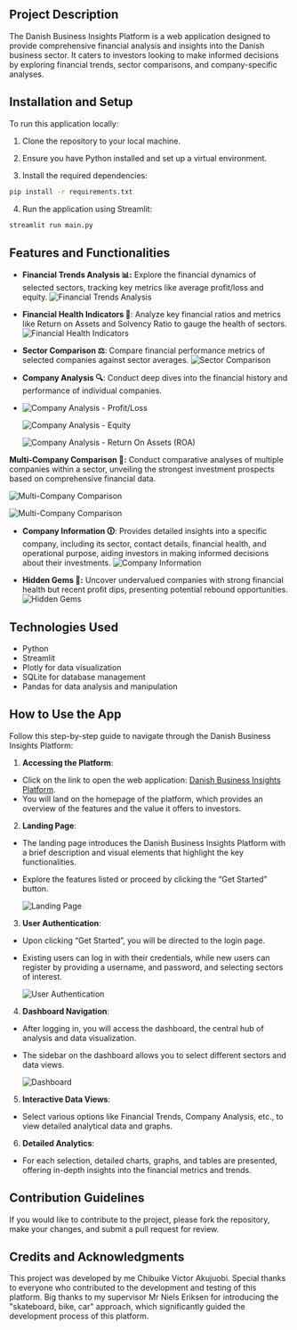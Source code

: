 ## Project Description
The Danish Business Insights Platform is a web application designed to provide comprehensive financial analysis and insights into the Danish business sector. It caters to investors looking to make informed decisions by exploring financial trends, sector comparisons, and company-specific analyses.

## Installation and Setup
To run this application locally:

1. Clone the repository to your local machine.

2. Ensure you have Python installed and set up a virtual environment.

3. Install the required dependencies:
```bash
pip install -r requirements.txt
```

4. Run the application using Streamlit:
```bash
streamlit run main.py
```
## Features and Functionalities
- **Financial Trends Analysis 📊:** Explore the financial dynamics of selected sectors, tracking key metrics like average profit/loss and equity.
  ![Financial Trends Analysis](images/financial-trends.png "Financial Trends Analysis")
  
- **Financial Health Indicators 💪**: Analyze key financial ratios and metrics like Return on Assets and Solvency Ratio to gauge the health of sectors.
  ![Financial Health Indicators](images/financial-health-indicators.png "Financial Health Indicators")
  
- **Sector Comparison ⚖️**: Compare financial performance metrics of selected companies against sector averages.
  ![Sector Comparison](images/sector-comparison.png "Sector Comparison")
  
- **Company Analysis 🔍**: Conduct deep dives into the financial history and performance of individual companies.
- 
  ![Company Analysis - Profit/Loss](images/Analysis1.png "Company Analysis - Profit/Loss")
  
  ![Company Analysis - Equity](images/Analysis2.png "Company Analysis - Equity")
  
  ![Company Analysis - Return On Assets (ROA)](images/Analysis3.png "Company Analysis - Return On Assets (ROA)")
  
**Multi-Company Comparison 🤝:** Conduct comparative analyses of multiple companies within a sector, unveiling the strongest investment prospects based on comprehensive financial data.
  
  ![Multi-Company Comparison](images/Multi.png " ")
  
  ![Multi-Company Comparison](images/Multi1.png " ")

- **Company Information 🛈**: Provides detailed insights into a specific company, including its sector, contact details, financial health, and operational purpose, aiding investors in making informed decisions about their investments.
  ![Company Information](images/compinfo.png "Company Information")
  
- **Hidden Gems 💎:** Uncover undervalued companies with strong financial health but recent profit dips, presenting potential rebound opportunities.
  ![Hidden Gems](images/gems.png " ")

 
## Technologies Used
- Python
- Streamlit
- Plotly for data visualization
- SQLite for database management
- Pandas for data analysis and manipulation

## How to Use the App
Follow this step-by-step guide to navigate through the Danish Business Insights Platform:

1. **Accessing the Platform**:
- Click on the link to open the web application: [Danish Business Insights Platform](https://danish-business-insights.streamlit.app/).
- You will land on the homepage of the platform, which provides an overview of the features and the value it offers to investors.

2. **Landing Page**:
- The landing page introduces the Danish Business Insights Platform with a brief description and visual elements that highlight the key functionalities.
- Explore the features listed or proceed by clicking the “Get Started” button.
  
  ![Landing Page](images/landing-page.png "Landing Page of Danish Business Insights Platform")

3. **User Authentication**:
- Upon clicking “Get Started”, you will be directed to the login page.
- Existing users can log in with their credentials, while new users can register by providing a username, and password, and selecting sectors of interest.
  
  ![User Authentication](images/user-authentication.png "User Authentication Page")

4. **Dashboard Navigation**:
- After logging in, you will access the dashboard, the central hub of analysis and data visualization.
- The sidebar on the dashboard allows you to select different sectors and data views.

  ![Dashboard](images/dashboard.png "Dashboard View")

5. **Interactive Data Views**:
- Select various options like Financial Trends, Company Analysis, etc., to view detailed analytical data and graphs.

6. **Detailed Analytics**:
- For each selection, detailed charts, graphs, and tables are presented, offering in-depth insights into the financial metrics and trends.

## Contribution Guidelines
If you would like to contribute to the project, please fork the repository, make your changes, and submit a pull request for review.

## Credits and Acknowledgments
This project was developed by me Chibuike Victor Akujuobi. Special thanks to everyone who contributed to the development and testing of this platform. Big thanks to my supervisor Mr Niels Eriksen for introducing the "skateboard, bike, car" approach, which significantly guided the development process of this platform.
